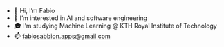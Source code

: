 - 👋 Hi, I’m Fabio
- 👀 I’m interested in AI and software engineering
- 🎓 I’m studying Machine Learning @ KTH Royal Institute of Technology
- 📫 fabiosabbion.apps@gmail.com

<!---
sfabio01/sfabio01 is a ✨ special ✨ repository because its `README.md` (this file) appears on your GitHub profile.
You can click the Preview link to take a look at your changes.
--->
